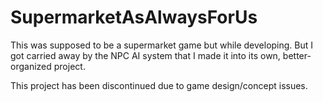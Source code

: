 # SupermarketAsAlwaysForUs
 This was supposed to be a supermarket game but while developing. But I got carried away by the NPC AI system that I made it into its own, better-organized project.

 This project has been discontinued due to game design/concept issues. 
